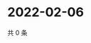 # 2022-02-06

共 0 条

<!-- BEGIN WEIBO -->
<!-- 最后更新时间 Sun Feb 06 2022 02:10:30 GMT+0800 (China Standard Time) -->

<!-- END WEIBO -->
